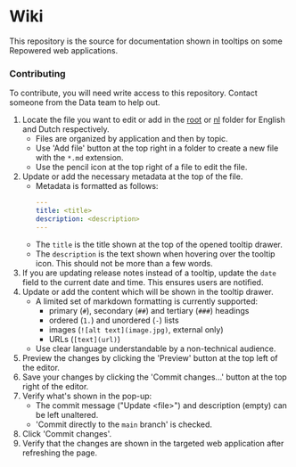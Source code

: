 # Wiki

This repository is the source for documentation shown in tooltips on some
Repowered web applications.

### Contributing

To contribute, you will need write access to this repository. Contact someone
from the Data team to help out.

1. Locate the file you want to edit or add in the [root](/) or [nl](/nl) folder
   for English and Dutch respectively.
    - Files are organized by application and then by topic.
    - Use 'Add file' button at the top right in a folder to create a new file
    with the `*.md` extension.
    - Use the pencil icon at the top right of a file to edit the file.
1. Update or add the necessary metadata at the top of the file.
    - Metadata is formatted as follows:
        ```yaml
        ---
        title: <title>
        description: <description>
        ---
        ```
    - The `title` is the title shown at the top of the opened tooltip drawer.
    - The `description` is the text shown when hovering over the tooltip icon.
    This should not be more than a few words.
1. If you are updating release notes instead of a tooltip, update the `date`
   field to the current date and time. This ensures users are notified.
1. Update or add the content which will be shown in the tooltip drawer.
    - A limited set of markdown formatting is currently supported:
        - primary (`#`), secondary (`##`) and tertiary (`###`) headings
        - ordered (`1.`) and unordered (`-`) lists
        - images (`![alt text](image.jpg)`, external only)
        - URLs (`[text](url)`)
    - Use clear language understandable by a non-technical audience.
1. Preview the changes by clicking the 'Preview' button at the top left of the
   editor.
1. Save your changes by clicking the 'Commit changes...' button at the top right
   of the editor.
1. Verify what's shown in the pop-up:
    - The commit message ("Update \<file\>") and description (empty) can be left
    unaltered.
    - 'Commit directly to the `main` branch' is checked.
1. Click 'Commit changes'.
1. Verify that the changes are shown in the targeted web application after
   refreshing the page.
